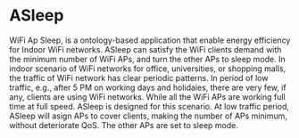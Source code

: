 # ASleep
WiFi Ap Sleep, is a ontology-based application that enable energy efficiency for Indoor WiFi networks.
ASleep can satisfy the WiFi clients demand with the minimum number of WiFi APs, and turn the other APs to sleep mode. In indoor scenario of WiFi networks for office, universities, or shopping malls, the traffic of WiFi network has clear periodic patterns. In period of low traffic, e.g., after 5 PM on working days and holidaies, there are very few, if any, clients are using WiFi networks. While all the WiFi APs are working full time at full speed. ASleep is designed for this scenario. At low traffic period, ASleep will asign APs to cover clients, making the number of APs minimum, without deteriorate QoS. The other APs are set to sleep mode.
